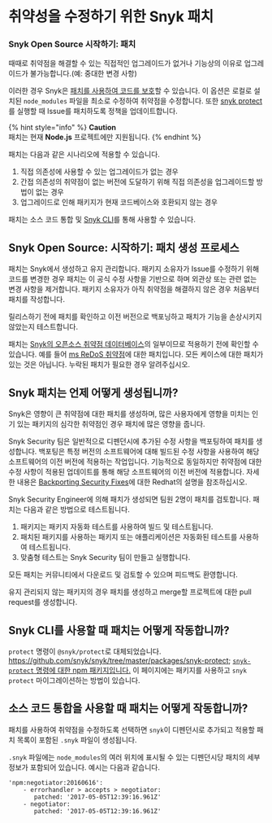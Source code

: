 # 취약성을 수정하기 위한 Snyk 패치

### Snyk Open Source 시작하기: 패치

때때로 취약점을 해결할 수 있는 직접적인 업그레이드가 없거나 기능상의 이유로 업그레이드가 불가능합니다.(예: 중대한 변경 사항)

이러한 경우 Snyk은 [패치를 사용하여 코드를 보호](https://docs.snyk.io/snyk-cli/secure-your-projects-in-the-long-term/protect-your-code-with-patches)할 수 있습니다. 이 옵션은 로컬로 설치된 `node_modules` 파일을 최소로 수정하여 취약점을 수정합니다. 또한 [snyk protect](https://snyk.io/docs/using-snyk#protect)를 실행할 때 Issue를 패치하도록 정책을 업데이트합니다.

{% hint style="info" %}
**Caution**\
패치는 현재 **Node.js** 프로젝트에만 지원됩니다.
{% endhint %}

패치는 다음과 같은 시나리오에 적용할 수 있습니다.

1. 직접 의존성에 사용할 수 있는 업그레이드가 없는 경우
2. 간접 의존성의 취약점이 없는 버전에 도달하기 위해 직접 의존성을 업그레이드할 방법이 없는 경우
3. 업그레이드로 인해 패키지가 현재 코드베이스와 호환되지 않는 경우

패치는 소스 코드 통합 및 [Snyk CLI](https://support.snyk.io/hc/en-us/articles/360003812578-Our-full-CLI-reference)를 통해 사용할 수 있습니다.&#x20;

## Snyk Open Source: 시작하기: 패치 생성 프로세스

패치는 Snyk에서 생성하고 유지 관리합니다. 패키지 소유자가 Issue를 수정하기 위해 코드를 변경한 경우 패치는 이 공식 수정 사항을 기반으로 하며 외관상 또는 관련 없는 변경 사항을 제거합니다. 패키지 소유자가 아직 취약점을 해결하지 않은 경우 처음부터 패치를 작성합니다.

릴리스하기 전에 패치를 확인하고 이전 버전으로 백포닝하고 패치가 기능을 손상시키지 않았는지 테스트합니다.

패치는 [Snyk의 오픈소스 취약점 데이터베이스](https://github.com/Snyk/vulndb/)의 일부이므로 적용하기 전에 확인할 수 있습니다. 예를 들어 [ms ReDoS 취약점](https://github.com/Snyk/vulndb/tree/master/data/npm/ms/20151024)에 대한 패치입니다. 모든 케이스에 대한 패치가 있는 것은 아닙니다. 누락된 패치가 필요한 경우 알려주십시오.

## Snyk 패치는 언제 어떻게 생성됩니까?

Snyk은 영향이 큰 취약점에 대한 패치를 생성하며, 많은 사용자에게 영향을 미치는 인기 있는 패키지의 심각한 취약점인 경우 패치에 많은 영향을 줍니다.

Snyk Security 팀은 일반적으로 디펜던시에 추가된 수정 사항을 백포팅하여 패치를 생성합니다. 백포팅은 특정 버전의 소프트웨어에 대해 빌드된 수정 사항을 사용하여 해당 소프트웨어의 이전 버전에 적용하는 작업입니다. 기능적으로 동일하지만 취약점에 대한 수정 사항이 적용된 업데이트를 통해 해당 소프트웨어의 이전 버전에 적용합니다. 자세한 내용은 [Backporting Security Fixes](https://access.redhat.com/security/updates/backporting)에 대한 Redhat의 설명을 참조하십시오.

Snyk Security Engineer에 의해 패치가 생성되면 팀원 2명이 패치를 검토합니다. 패치는 다음과 같은 방법으로 테스트됩니다.

1. 패키지는 패키지 자동화 테스트를 사용하여 빌드 및 테스트됩니다.
2. 패치된 패키지를 사용하는 패키지 또는 애플리케이션은 자동화된 테스트를 사용하여 테스트됩니다.
3. 맞춤형 테스트는 Snyk Security 팀이 만들고 실행합니다.

모든 패치는 커뮤니티에서 다운로드 및 검토할 수 있으며 피드백도 환영합니다.

유지 관리되지 않는 패키지의 경우 패치를 생성하고 merge할 프로젝트에 대한 pull request를 생성합니다.

## Snyk CLI를 사용할 때 패치는 어떻게 작동합니까?

`protect` 명령이 `@snyk/protect`로 대체되었습니다. https://github.com/snyk/snyk/tree/master/packages/snyk-protect; [`snyk-protect` 명령에 대한 npm 패키지입니다.](https://www.npmjs.com/package/@snyk/protect) 이 페이지에는 패키지를 사용하고 `snyk protect` 마이그레이션하는 방법이 있습니다.

## 소스 코드 통합을 사용할 때 패치는 어떻게 작동합니까?

패치를 사용하여 취약점을 수정하도록 선택하면 `snyk`이 디펜던시로 추가되고 적용할 패치 목록이 포함된 `.snyk` 파일이 생성됩니다.

`.snyk` 파일에는 `node_modules`의 여러 위치에 표시될 수 있는 디펜던시당 패치의 세부 정보가 포함되어 있습니다. 예시는 다음과 같습니다.

```
'npm:negotiator:20160616':
    - errorhandler > accepts > negotiator:
       patched: '2017-05-05T12:39:16.961Z'
    - negotiator: 
       patched: '2017-05-05T12:39:16.961Z'
```
